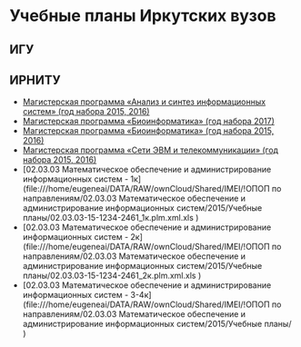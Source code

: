 # Учебные планы Иркутских вузов

## ИГУ
## ИРНИТУ
* [Магистерская программа «Анализ и синтез информационных систем» (год набора 2015, 2016)](http://www.istu.edu/pages/sys_work/sbor_u_plan/files/078/078317.xls)
* [Магистерская программа «Биоинформатика» (год набора 2017)](http://www.istu.edu/pages/sys_work/sbor_u_plan/files/072/072440.xls)
* [Магистерская программа «Биоинформатика» (год набора 2015, 2016)](http://www.istu.edu/pages/sys_work/sbor_u_plan/files/064/064246.xls)
* [Магистерская программа «Сети ЭВМ и телекоммуникации» (год набора 2015, 2016)](http://www.istu.edu/pages/sys_work/sbor_u_plan/files/064/064244.xls)
* [02.03.03 Математическое обеспечение и администрирование информационных систем - 1к](file:///home/eugeneai/DATA/RAW/ownCloud/Shared/IMEI/!ОПОП по направлениям/02.03.03 Математическое обеспечение и администрирование информационных систем/2015/Учебные планы/02.03.03-15-1234-2461_1к.plm.xml.xls
)
* [02.03.03 Математическое обеспечение и администрирование информационных систем - 2к](file:///home/eugeneai/DATA/RAW/ownCloud/Shared/IMEI/!ОПОП по направлениям/02.03.03 Математическое обеспечение и администрирование информационных систем/2015/Учебные планы/02.03.03-15-1234-2461_2к.plm.xml.xls
)
* [02.03.03 Математическое обеспечение и администрирование информационных систем - 3-4к](file:///home/eugeneai/DATA/RAW/ownCloud/Shared/IMEI/!ОПОП по направлениям/02.03.03 Математическое обеспечение и администрирование информационных систем/2015/Учебные планы/
)
